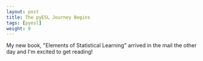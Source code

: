 ```yaml
---
layout: post
title: The pyESL Journey Begins
tags: [pyesl]
weight: 0
---
```


<p>My new book, "Elements of Statistical Learning" arrived in the mail the other day and I'm excited to get reading!</p>
